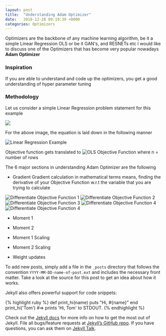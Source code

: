 ```yaml
---
layout: post
title:  "Understanding Adam Optimizer"
date:   2018-12-28 09:19:39 +0000
categories: Optimizers
---
```


Optimizers are the backbone of any machine learning algorithm, be it a simple Linear Regression OLS or be it GAN's, and RESNETs etc
I would like to discuss one of the  Optimizers that has become very popular nowadays **Adam Optimizer**

### Inspiration
If you are able to understand and code up the optimizers, you get a good understanding of hyper parameter tuning

### Methodology

Let us consider a simple Linear Regression problem statement for this example

<img src="https://www.google.com/url?sa=i&source=images&cd=&ved=2ahUKEwjWo7HqtuHiAhUaU30KHX_jCVAQjRx6BAgBEAU&url=https%3A%2F%2Fen.wikipedia.org%2Fwiki%2FOrdinary_least_squares&psig=AOvVaw2wbF62AkGJALM-IefYvBQ8&ust=1560342473867397">

For the above image, the equation is laid down in the following manner

<img src="https://latex.codecogs.com/svg.latex?\Large&space;y=w.x" title="Linear Regression Example"/>

Objective function gets translated to
<img src="https://latex.codecogs.com/svg.latex?\Large&space;\min\sum_{i}^{n}{(y_i-wx_i)}^2" title="OLS Objective Function"/>
where n = number of rows

The 6 major sections in understanding Adam Optimizer are the following
 *  Gradient
Gradient calculation in mathematical terms means, finding the derivative of your Objective Function w.r.t the variable that you are trying to calculate
<img src="https://latex.codecogs.com/svg.latex?\Large&space;\frac{d}{dw}\min\sum_{i}^{n}{(y_i-wx_i)}^2" title="Differentiate Objective Function 1"/>
<img src="https://latex.codecogs.com/svg.latex?\Large&space;\frac{d}{dw}\min{(y-w.x)}^2" title="Differentiate Objective Function 2"/>
<img src="https://latex.codecogs.com/svg.latex?\Large&space;2{(y-wx)}\frac{d}{dw}{-w.x}" title="Differentiate Objective Function 3"/>
<img src="https://latex.codecogs.com/svg.latex?\Large&space;If\hspaceE={(y-wx)}" title="Differentiate Objective Function 4"/>
<img src="https://latex.codecogs.com/svg.latex?\Large&space;Gradient\hspace=\hspace-2Ex" title="Differentiate Objective Function 4"/>

 *  Moment 1

 *  Moment 2
 *  Moment 1 Scaling
 *  Moment 2 Scaling
 *  Weight updates
 

To add new posts, simply add a file in the `_posts` directory that follows the convention `YYYY-MM-DD-name-of-post.ext` and includes the necessary front matter. Take a look at the source for this post to get an idea about how it works.

Jekyll also offers powerful support for code snippets:

{% highlight ruby %}
def print_hi(name)
  puts "Hi, #{name}"
end
print_hi('Tom')
#=> prints 'Hi, Tom' to STDOUT.
{% endhighlight %}

Check out the [Jekyll docs][jekyll-docs] for more info on how to get the most out of Jekyll. File all bugs/feature requests at [Jekyll’s GitHub repo][jekyll-gh]. If you have questions, you can ask them on [Jekyll Talk][jekyll-talk].

[jekyll-docs]: https://jekyllrb.com/docs/home
[jekyll-gh]:   https://github.com/jekyll/jekyll
[jekyll-talk]: https://talk.jekyllrb.com/
